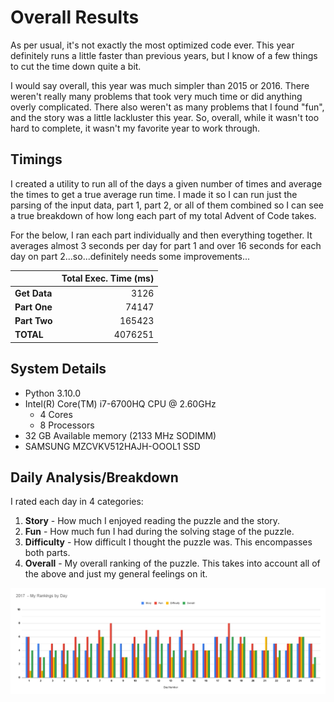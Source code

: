 # Overall Results

As per usual, it's not exactly the most optimized code ever. This year definitely runs a little faster than previous
years, but I know of a few things to cut the time down quite a bit.

I would say overall, this year was much simpler than 2015 or 2016. There weren't really many problems that took very much
time or did anything overly complicated. There also weren't as many problems that I found "fun", and the story was a
little lackluster this year. So, overall, while it wasn't too hard to complete, it wasn't my favorite year to work through.

## Timings

I created a utility to run all of the days a given number of times and average the times to get a true average run time.
I made it so I can run just the parsing of the input data, part 1, part 2, or all of them combined so I can see a true
breakdown of how long each part of my total Advent of Code takes.

For the below, I ran each part individually and then everything together. It averages almost 3 seconds per day for part
1 and over 16 seconds for each day on part 2...so...definitely needs some improvements...

|              | Total Exec. Time (ms) |
|--------------|----------------------:|
| **Get Data** |                  3126 |
| **Part One** |                 74147 |
| **Part Two** |                165423 |
| **TOTAL**    |               4076251 |

## System Details

* Python 3.10.0
* Intel(R) Core(TM) i7-6700HQ CPU @ 2.60GHz
	* 4 Cores
   * 8 Processors
* 32 GB Available memory (2133 MHz SODIMM)
* SAMSUNG MZCVKV512HAJH-OOOL1 SSD

## Daily Analysis/Breakdown

I rated each day in 4 categories:
1. **Story** - How much I enjoyed reading the puzzle and the story.
2. **Fun** - How much fun I had during the solving stage of the puzzle.
3. **Difficulty** - How difficult I thought the puzzle was. This encompasses both parts.
4. **Overall** - My overall ranking of the puzzle. This takes into account all of the above and just my general feelings on it.

![2017 Daily Rankings](images/daily_rankings.png)
